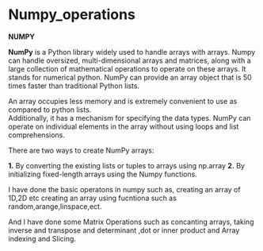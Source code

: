 # Numpy_operations

**NUMPY**

**NumPy** is a Python library widely used to handle arrays with arrays. 
Numpy can handle oversized, multi-dimensional arrays and matrices, along with a large collection of mathematical operations to operate on these arrays. 
It stands for numerical python. NumPy can provide an array object that is  50 times faster than traditional Python lists.


An array occupies less memory and is extremely convenient to use as compared to python lists.  
Additionally, it has a mechanism for specifying the data types. NumPy can operate on individual elements in the array without using loops and list comprehensions.



There are two ways to create NumPy arrays:

**1.** By converting the existing lists or tuples to arrays using np.array
**2.** By initializing fixed-length arrays using the Numpy functions.

I have done the basic operatons in numpy such as,
creating an array of 1D,2D etc
creating an array using fucntiona such as random,arange,linspace,ect.

And I have done some Matrix Operations such as concanting arrays, taking inverse and transpose and determinant ,dot or inner product and Array indexing and Slicing.
